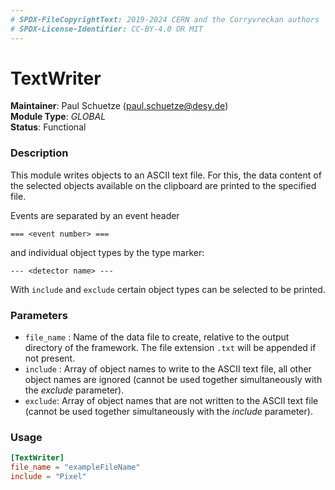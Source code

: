 ```yaml
---
# SPDX-FileCopyrightText: 2019-2024 CERN and the Corryvreckan authors
# SPDX-License-Identifier: CC-BY-4.0 OR MIT
---
```

# TextWriter
**Maintainer**: Paul Schuetze (<paul.schuetze@desy.de>)  
**Module Type**: *GLOBAL*  
**Status**: Functional

### Description
This module writes objects to an ASCII text file. For this, the data content of the selected objects available on the clipboard are printed to the specified file.

Events are separated by an event header

```
=== <event number> ===
```

and individual object types by the type marker:

```
--- <detector name> ---
```

With `include` and `exclude` certain object types can be selected to be printed.

### Parameters
* `file_name` : Name of the data file to create, relative to the output directory of the framework. The file extension `.txt` will be appended if not present.
* `include` : Array of object names to write to the ASCII text file, all other object names are ignored (cannot be used together simultaneously with the *exclude* parameter).
* `exclude`: Array of object names that are not written to the ASCII text file (cannot be used together simultaneously with the *include* parameter).

### Usage
```toml
[TextWriter]
file_name = "exampleFileName"
include = "Pixel"

```
